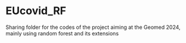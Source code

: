 # EUcovid_RF
Sharing folder for the codes of the project aiming at the Geomed 2024, mainly using random forest and its extensions
